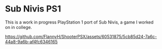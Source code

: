 # Sub Nivis PS1
This is a work in progress PlayStation 1 port of Sub Nivis, a game I worked on in college.

https://github.com/FlannyH/ShooterPSX/assets/60531875/5cb85d24-7a6c-44a8-9a6b-af4fc6346165
